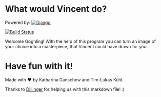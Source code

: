 # What would Vincent do?

Powered by:
[![Django](https://upload.wikimedia.org/wikipedia/de/thumb/0/0e/Django-logo.svg/320px-Django-logo.svg.png)](https://www.djangoproject.com/)

[![Build Status](https://travis-ci.org/joemccann/dillinger.svg?branch=master)](https://github.com/timlukaskuehl/nst_v2)

Welcome Goghling!
With the help of this program you can turn an image of your choice into a masterpiece, that Vincent could have drawn for you.

# Have fun with it!

Made with ❤ by Katharina Ganschow and Tim-Lukas Kühl.

Thanks to [Dillinger](https://dillinger.io/) for helping us with this markdown file! :)